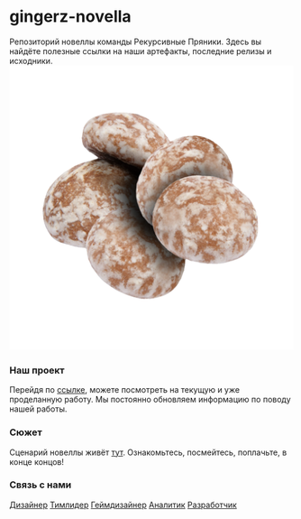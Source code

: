 # gingerz-novella
Репозиторий новеллы команды Рекурсивные Пряники. Здесь вы найдёте полезные ссылки на наши артефакты, последние релизы и исходники.
![логотип](https://github.com/shchavr/gingerz-novella/blob/main/logo_transparent.png)

### Наш проект
Перейдя по [ссылке](https://github.com/users/shchavr/projects/1/), можете посмотреть на текущую и уже проделанную работу. Мы постоянно обновляем информацию по поводу нашей работы.
### Сюжет
Сценарий новеллы живёт [тут](https://docs.google.com/document/d/18nwaitzeEGIwOqQdAOphH5rWB4GHnxwOHaLT2rvvypk/edit). Ознакомьтесь, посмейтесь, поплачьте, в конце концов!
### Связь с нами
[Дизайнер](https://vk.com/id352032180) 
[Тимлидер](https://vk.com/id378017178) 
[Геймдизайнер](https://vk.com/id350833558) 
[Аналитик](https://vk.com/id419958029) 
[Разработчик](https://vk.com/id302121073) 
